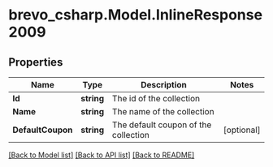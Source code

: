 # brevo_csharp.Model.InlineResponse2009
## Properties

Name | Type | Description | Notes
------------ | ------------- | ------------- | -------------
**Id** | **string** | The id of the collection | 
**Name** | **string** | The name of the collection | 
**DefaultCoupon** | **string** | The default coupon of the collection | [optional] 

[[Back to Model list]](../README.md#documentation-for-models) [[Back to API list]](../README.md#documentation-for-api-endpoints) [[Back to README]](../README.md)

